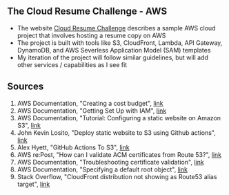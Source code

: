 ## The Cloud Resume Challenge - AWS

- The website [Cloud Resume Challenge](https://cloudresumechallenge.dev/docs/the-challenge/aws/) describes a sample AWS cloud project that involves hosting a resume copy on AWS 
- The project is built with tools like S3, CloudFront, Lambda, API Gateway, DynamoDB, and AWS Severless Application Model (SAM) templates
- My iteration of the project will follow similar guidelines, but will add other services / capabilities as I see fit 

 ## Sources 
1. AWS Documentation, "Creating a cost budget", [link](https://docs.aws.amazon.com/cost-management/latest/userguide/create-cost-budget.html)
2. AWS Documentation, "Getting Set Up with IAM", [link](https://docs.aws.amazon.com/IAM/latest/UserGuide/getting-set-up.html) 
3. AWS Documentation, "Tutorial: Configuring a static website on Amazon S3", [link](https://docs.aws.amazon.com/AmazonS3/latest/userguide/HostingWebsiteOnS3Setup.html) 
4. John Kevin Losito, "Deploy static website to S3 using Github actions", [link](https://dev.to/johnkevinlosito/deploy-static-website-to-s3-using-github-actions-4a0e)
5. Alex Hyett, "GitHub Actions To S3", [link](https://www.youtube.com/watch?v=JffSxrjx_UM)
6. AWS re:Post, "How can I validate ACM certificates from Route 53?", [link](https://repost.aws/knowledge-center/route-53-validate-acm-certificates)
7. AWS Documentation, "Troubleshooting certificate validation", [link](https://docs.aws.amazon.com/acm/latest/userguide/certificate-validation.html) 
8. AWS Documentation, "Specifying a default root object", [link](https://docs.aws.amazon.com/AmazonCloudFront/latest/DeveloperGuide/DefaultRootObject.html)
9. Stack Overflow, "CloudFront distribution not showing as Route53 alias target", [link](https://stackoverflow.com/questions/30611917/cloudfront-distribution-not-showing-as-route53-alias-target)